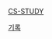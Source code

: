 [CS-STUDY](https://github.com/empodi/CS-study)

[기록](https://fragrant-chameleon-864.notion.site/fed561c388b54941ba9739990172c4ce)
